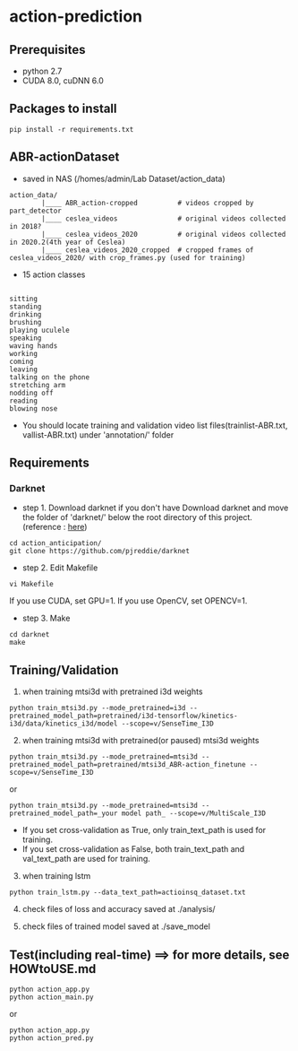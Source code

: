 # action-prediction

## Prerequisites
* python 2.7
* CUDA 8.0, cuDNN 6.0

## Packages to install
```
pip install -r requirements.txt
```

## ABR-actionDataset
* saved in NAS (/homes/admin/Lab Dataset/action_data)
```
action_data/
        |____ ABR_action-cropped          # videos cropped by part_detector
        |____ ceslea_videos               # original videos collected in 2018?
        |____ ceslea_videos_2020          # original videos collected in 2020.2(4th year of Ceslea)
        |____ ceslea_videos_2020_cropped  # cropped frames of ceslea_videos_2020/ with crop_frames.py (used for training)
```

* 15 action classes
```

sitting
standing
drinking
brushing
playing uculele
speaking
waving hands
working
coming
leaving
talking on the phone
stretching arm
nodding off
reading 
blowing nose

```
* You should locate training and validation video list files(trainlist-ABR.txt, vallist-ABR.txt) under 'annotation/' folder

## Requirements

### Darknet
* step 1. Download darknet if you don't have
Download darknet and move the folder of 'darknet/' below the root directory of this project. (reference : [here](https://pgmrlsh.tistory.com/4))
```
cd action_anticipation/
git clone https://github.com/pjreddie/darknet

```

* step 2. Edit Makefile
```
vi Makefile

```
If you use CUDA, set GPU=1.
If you use OpenCV, set OPENCV=1.

* step 3. Make
```
cd darknet
make

```

## Training/Validation
1. when training mtsi3d with pretrained i3d weights
```
python train_mtsi3d.py --mode_pretrained=i3d --pretrained_model_path=pretrained/i3d-tensorflow/kinetics-i3d/data/kinetics_i3d/model --scope=v/SenseTime_I3D
```

2. when training mtsi3d with pretrained(or paused) mtsi3d weights
```
python train_mtsi3d.py --mode_pretrained=mtsi3d --pretrained_model_path=pretrained/mtsi3d_ABR-action_finetune --scope=v/SenseTime_I3D
```
or
```
python train_mtsi3d.py --mode_pretrained=mtsi3d --pretrained_model_path=_your model path_ --scope=v/MultiScale_I3D
```
* If you set cross-validation as True, only train_text_path is used for training.
* If you set cross-validation as False, both train_text_path and val_text_path are used for training.

3. when training lstm
```
python train_lstm.py --data_text_path=actioinsq_dataset.txt
```

4. check files of loss and accuracy saved at ./analysis/

5. check files of trained model saved at ./save_model


## Test(including real-time) ==> for more details, see HOWtoUSE.md
```
python action_app.py
python action_main.py
```
or
```
python action_app.py
python action_pred.py
```
